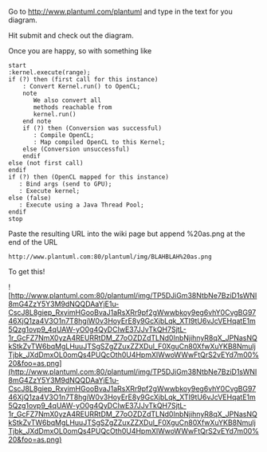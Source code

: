 Go to http://www.plantuml.com/plantuml and type in the text for you diagram.

Hit submit and check out the diagram.

Once you are happy, so with something like
```
start
:kernel.execute(range);
if (?) then (first call for this instance)
    : Convert Kernel.run() to OpenCL;
    note
       We also convert all 
       methods reachable from
       kernel.run()
    end note
    if (?) then (Conversion was successful)
       : Compile OpenCL;
       : Map compiled OpenCL to this Kernel;
    else (Conversion unsuccessful)
    endif
else (not first call)
endif
if (?) then (OpenCL mapped for this instance)
   : Bind args (send to GPU);
   : Execute kernel;
else (false)
   : Execute using a Java Thread Pool;
endif
stop
```

Paste the resulting URL into the wiki page but append %20as.png at the end of the URL

`http://www.plantuml.com:80/plantuml/img/BLAHBLAH%20as.png`

To get this!

![http://www.plantuml.com:80/plantuml/img/TP5DJiGm38NtbNe7BziD1sWNI8mG4ZzY5Y3M9dNQQDAaYjE1u-CscJ8L8giep_RxyimHGooBvaJ1aRsXRr9pf2gWwwbkoy9eg6vhY0CvgBG9746XjQ1za4V3O1n7T8hgiW0v3HoyErE8y9GcXjbLqk_XTI9tU6vJcVEHqatE1m5Qzg1ovp9_4qUAW-yO0g4QyDCIwE37JJvTkQH7SjtL-1r_GcFZ7NmX0yzA4REURRtDM_Z7oOZDZdTLNd0InbNjihnyR8qX_JPNasNQkStkZvTW6bqMgLHuuJTSgSZgZZuxZZXDul_F0XguCn80XfwXuYKB8NmuljTjbk_JXdDmxOL0omQs4PUQcOth0U4HpmXlWwoWWwFtQrS2vEYd7m00%20&foo=as.png](http://www.plantuml.com:80/plantuml/img/TP5DJiGm38NtbNe7BziD1sWNI8mG4ZzY5Y3M9dNQQDAaYjE1u-CscJ8L8giep_RxyimHGooBvaJ1aRsXRr9pf2gWwwbkoy9eg6vhY0CvgBG9746XjQ1za4V3O1n7T8hgiW0v3HoyErE8y9GcXjbLqk_XTI9tU6vJcVEHqatE1m5Qzg1ovp9_4qUAW-yO0g4QyDCIwE37JJvTkQH7SjtL-1r_GcFZ7NmX0yzA4REURRtDM_Z7oOZDZdTLNd0InbNjihnyR8qX_JPNasNQkStkZvTW6bqMgLHuuJTSgSZgZZuxZZXDul_F0XguCn80XfwXuYKB8NmuljTjbk_JXdDmxOL0omQs4PUQcOth0U4HpmXlWwoWWwFtQrS2vEYd7m00%20&foo=as.png)